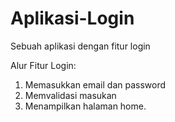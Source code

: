 # Aplikasi-Login
Sebuah aplikasi dengan fitur login

Alur Fitur Login:
1. Memasukkan email dan password
2. Memvalidasi masukan
5. Menampilkan halaman home.
